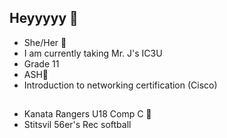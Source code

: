 ## Heyyyyy 🥰
- She/Her 🌟
- I am currently taking Mr. J's IC3U
- Grade 11
- ASH🪷
- Introduction to networking certification (Cisco)
  ##
- Kanata Rangers U18 Comp C 🏒
- Stitsvil 56er's Rec softball
